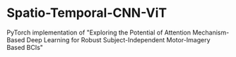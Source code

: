 # Spatio-Temporal-CNN-ViT
PyTorch implementation of "Exploring the Potential of Attention Mechanism-Based Deep Learning for Robust Subject-Independent Motor-Imagery Based BCIs"
